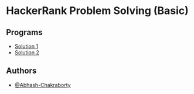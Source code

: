 # HackerRank Problem Solving (Basic) 

## Programs
- [Solution 1](https://github.com/Abhash-Chakraborty/Problem-Solving-Basic-Solution/blob/main/Solution%201.py)
- [Solution 2](https://github.com/Abhash-Chakraborty/Problem-Solving-Basic-Solution/blob/main/Solution%202.py)
## Authors

- [@Abhash-Chakraborty](https://github.com/Abhash-Chakraborty)

